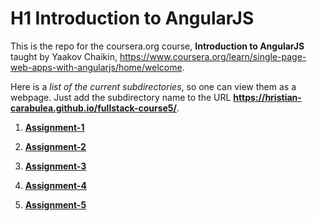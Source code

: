 # H1 Introduction to AngularJS

This is the repo for the coursera.org course, __Introduction to AngularJS__ taught by Yaakov Chaikin, https://www.coursera.org/learn/single-page-web-apps-with-angularjs/home/welcome.

Here is a _list of the current subdirectories_, so one can view them as a webpage. Just add the subdirectory name to the URL __https://hristian-carabulea.github.io/fullstack-course5/__.

1. [__Assignment-1__](https://hristian-carabulea.github.io/fullstack-course5/Assignment-1)

2. [__Assignment-2__](https://hristian-carabulea.github.io/fullstack-course5/Assignment-2)

3. [__Assignment-3__](https://hristian-carabulea.github.io/fullstack-course5/Assignment-3)

4. [__Assignment-4__](https://hristian-carabulea.github.io/fullstack-course5/Assignment-4)

5. [__Assignment-5__](https://hristian-carabulea.github.io/fullstack-course5/Assignment-5)
